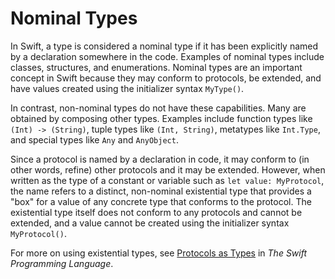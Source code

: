 # Nominal Types

In Swift, a type is considered a nominal type if it has been explicitly named by a declaration somewhere in the code. Examples of nominal types include classes, structures, and enumerations. Nominal types are an important concept in Swift because they may conform to protocols, be extended, and have values created using the initializer syntax `MyType()`.

In contrast, non-nominal types do not have these capabilities. Many are obtained by composing other types. Examples include function types like `(Int) -> (String)`, tuple types like `(Int, String)`, metatypes like `Int.Type`, and special types like `Any` and `AnyObject`.

Since a protocol is named by a declaration in code, it may conform to (in other words, refine) other protocols and it may be extended. However, when written as the type of a constant or variable such as `let value: MyProtocol`, the name refers to a distinct, non-nominal existential type that provides a "box" for a value of any concrete type that conforms to the protocol. The existential type itself does not conform to any protocols and cannot be extended, and a value cannot be created using the initializer syntax `MyProtocol()`.

For more on using existential types, see [Protocols as Types](https://docs.swift.org/swift-book/LanguageGuide/Protocols.html#ID275) in _The Swift Programming Language_.
